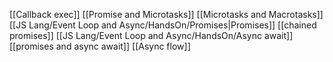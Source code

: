 
[[Callback exec]]
[[Promise and Microtasks]]
[[Microtasks and Macrotasks]]
[[JS Lang/Event Loop and Async/HandsOn/Promises|Promises]]
[[chained promises]]
[[JS Lang/Event Loop and Async/HandsOn/Async await]]
[[promises and async await]]
[[Async flow]]









